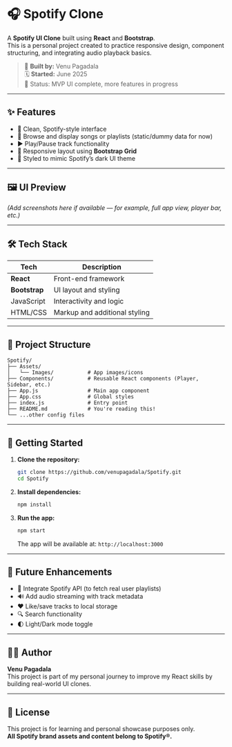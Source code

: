 # 🎧 Spotify Clone

A **Spotify UI Clone** built using **React** and **Bootstrap**.  
This is a personal project created to practice responsive design, component structuring, and integrating audio playback basics.

> 🔧 **Built by:** Venu Pagadala  
> 🗓️ **Started:** June 2025  
> 🧪 Status: MVP UI complete, more features in progress

---

## ✨ Features

- 🎵 Clean, Spotify-style interface
- 📁 Browse and display songs or playlists (static/dummy data for now)
- ▶️ Play/Pause track functionality
- 📱 Responsive layout using **Bootstrap Grid**
- 🎨 Styled to mimic Spotify’s dark UI theme

---

## 🖼️ UI Preview

*(Add screenshots here if available — for example, full app view, player bar, etc.)*

---

## 🛠️ Tech Stack

| Tech        | Description                     |
|-------------|---------------------------------|
| **React**   | Front-end framework              |
| **Bootstrap** | UI layout and styling         |
| JavaScript  | Interactivity and logic          |
| HTML/CSS    | Markup and additional styling    |

---

## 📁 Project Structure

```
Spotify/
├── Assets/
│   └── Images/           # App images/icons
├── Components/           # Reusable React components (Player, Sidebar, etc.)
├── App.js                # Main app component
├── App.css               # Global styles
├── index.js              # Entry point
├── README.md             # You're reading this!
└── ...other config files
```

---

## 🚀 Getting Started

1. **Clone the repository:**
   ```bash
   git clone https://github.com/venupagadala/Spotify.git
   cd Spotify
   ```

2. **Install dependencies:**
   ```bash
   npm install
   ```

3. **Run the app:**
   ```bash
   npm start
   ```

   The app will be available at: `http://localhost:3000`

---

## 📌 Future Enhancements

- 🔄 Integrate Spotify API (to fetch real user playlists)
- 🔊 Add audio streaming with track metadata
- ❤️ Like/save tracks to local storage
- 🔍 Search functionality
- 🌓 Light/Dark mode toggle

---

## 🧑‍💻 Author

**Venu Pagadala**  
This project is part of my personal journey to improve my React skills by building real-world UI clones.

---

## 📄 License

This project is for learning and personal showcase purposes only.  
**All Spotify brand assets and content belong to Spotify®.**
